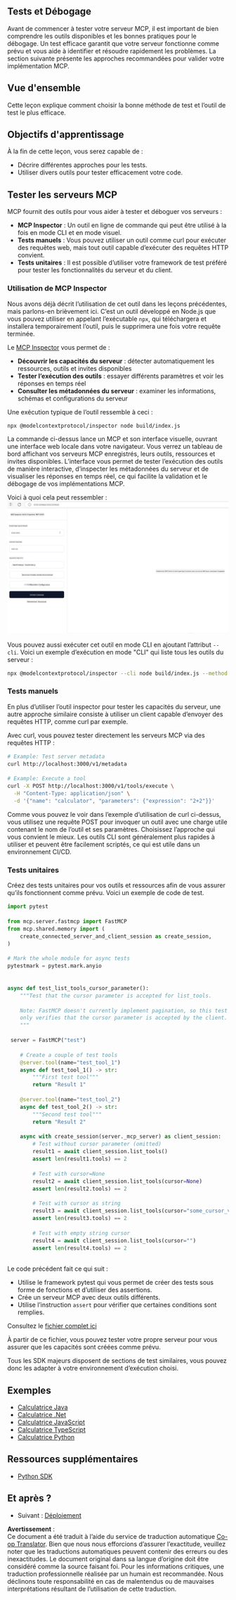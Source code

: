 <!--
CO_OP_TRANSLATOR_METADATA:
{
  "original_hash": "4e34e34e84f013e73c7eaa6d09884756",
  "translation_date": "2025-07-04T15:20:56+00:00",
  "source_file": "03-GettingStarted/08-testing/README.md",
  "language_code": "fr"
}
-->
## Tests et Débogage

Avant de commencer à tester votre serveur MCP, il est important de bien comprendre les outils disponibles et les bonnes pratiques pour le débogage. Un test efficace garantit que votre serveur fonctionne comme prévu et vous aide à identifier et résoudre rapidement les problèmes. La section suivante présente les approches recommandées pour valider votre implémentation MCP.

## Vue d'ensemble

Cette leçon explique comment choisir la bonne méthode de test et l’outil de test le plus efficace.

## Objectifs d'apprentissage

À la fin de cette leçon, vous serez capable de :

- Décrire différentes approches pour les tests.
- Utiliser divers outils pour tester efficacement votre code.

## Tester les serveurs MCP

MCP fournit des outils pour vous aider à tester et déboguer vos serveurs :

- **MCP Inspector** : Un outil en ligne de commande qui peut être utilisé à la fois en mode CLI et en mode visuel.
- **Tests manuels** : Vous pouvez utiliser un outil comme curl pour exécuter des requêtes web, mais tout outil capable d’exécuter des requêtes HTTP convient.
- **Tests unitaires** : Il est possible d’utiliser votre framework de test préféré pour tester les fonctionnalités du serveur et du client.

### Utilisation de MCP Inspector

Nous avons déjà décrit l’utilisation de cet outil dans les leçons précédentes, mais parlons-en brièvement ici. C’est un outil développé en Node.js que vous pouvez utiliser en appelant l’exécutable `npx`, qui téléchargera et installera temporairement l’outil, puis le supprimera une fois votre requête terminée.

Le [MCP Inspector](https://github.com/modelcontextprotocol/inspector) vous permet de :

- **Découvrir les capacités du serveur** : détecter automatiquement les ressources, outils et invites disponibles
- **Tester l’exécution des outils** : essayer différents paramètres et voir les réponses en temps réel
- **Consulter les métadonnées du serveur** : examiner les informations, schémas et configurations du serveur

Une exécution typique de l’outil ressemble à ceci :

```bash
npx @modelcontextprotocol/inspector node build/index.js
```

La commande ci-dessus lance un MCP et son interface visuelle, ouvrant une interface web locale dans votre navigateur. Vous verrez un tableau de bord affichant vos serveurs MCP enregistrés, leurs outils, ressources et invites disponibles. L’interface vous permet de tester l’exécution des outils de manière interactive, d’inspecter les métadonnées du serveur et de visualiser les réponses en temps réel, ce qui facilite la validation et le débogage de vos implémentations MCP.

Voici à quoi cela peut ressembler : ![Inspector](../../../../translated_images/connect.141db0b2bd05f096fb1dd91273771fd8b2469d6507656c3b0c9df4b3c5473929.fr.png)

Vous pouvez aussi exécuter cet outil en mode CLI en ajoutant l’attribut `--cli`. Voici un exemple d’exécution en mode "CLI" qui liste tous les outils du serveur :

```sh
npx @modelcontextprotocol/inspector --cli node build/index.js --method tools/list
```

### Tests manuels

En plus d’utiliser l’outil inspector pour tester les capacités du serveur, une autre approche similaire consiste à utiliser un client capable d’envoyer des requêtes HTTP, comme curl par exemple.

Avec curl, vous pouvez tester directement les serveurs MCP via des requêtes HTTP :

```bash
# Example: Test server metadata
curl http://localhost:3000/v1/metadata

# Example: Execute a tool
curl -X POST http://localhost:3000/v1/tools/execute \
  -H "Content-Type: application/json" \
  -d '{"name": "calculator", "parameters": {"expression": "2+2"}}'
```

Comme vous pouvez le voir dans l’exemple d’utilisation de curl ci-dessus, vous utilisez une requête POST pour invoquer un outil avec une charge utile contenant le nom de l’outil et ses paramètres. Choisissez l’approche qui vous convient le mieux. Les outils CLI sont généralement plus rapides à utiliser et peuvent être facilement scriptés, ce qui est utile dans un environnement CI/CD.

### Tests unitaires

Créez des tests unitaires pour vos outils et ressources afin de vous assurer qu’ils fonctionnent comme prévu. Voici un exemple de code de test.

```python
import pytest

from mcp.server.fastmcp import FastMCP
from mcp.shared.memory import (
    create_connected_server_and_client_session as create_session,
)

# Mark the whole module for async tests
pytestmark = pytest.mark.anyio


async def test_list_tools_cursor_parameter():
    """Test that the cursor parameter is accepted for list_tools.

    Note: FastMCP doesn't currently implement pagination, so this test
    only verifies that the cursor parameter is accepted by the client.
    """

 server = FastMCP("test")

    # Create a couple of test tools
    @server.tool(name="test_tool_1")
    async def test_tool_1() -> str:
        """First test tool"""
        return "Result 1"

    @server.tool(name="test_tool_2")
    async def test_tool_2() -> str:
        """Second test tool"""
        return "Result 2"

    async with create_session(server._mcp_server) as client_session:
        # Test without cursor parameter (omitted)
        result1 = await client_session.list_tools()
        assert len(result1.tools) == 2

        # Test with cursor=None
        result2 = await client_session.list_tools(cursor=None)
        assert len(result2.tools) == 2

        # Test with cursor as string
        result3 = await client_session.list_tools(cursor="some_cursor_value")
        assert len(result3.tools) == 2

        # Test with empty string cursor
        result4 = await client_session.list_tools(cursor="")
        assert len(result4.tools) == 2
    
```

Le code précédent fait ce qui suit :

- Utilise le framework pytest qui vous permet de créer des tests sous forme de fonctions et d’utiliser des assertions.
- Crée un serveur MCP avec deux outils différents.
- Utilise l’instruction `assert` pour vérifier que certaines conditions sont remplies.

Consultez le [fichier complet ici](https://github.com/modelcontextprotocol/python-sdk/blob/main/tests/client/test_list_methods_cursor.py)

À partir de ce fichier, vous pouvez tester votre propre serveur pour vous assurer que les capacités sont créées comme prévu.

Tous les SDK majeurs disposent de sections de test similaires, vous pouvez donc les adapter à votre environnement d’exécution choisi.

## Exemples

- [Calculatrice Java](../samples/java/calculator/README.md)
- [Calculatrice .Net](../../../../03-GettingStarted/samples/csharp)
- [Calculatrice JavaScript](../samples/javascript/README.md)
- [Calculatrice TypeScript](../samples/typescript/README.md)
- [Calculatrice Python](../../../../03-GettingStarted/samples/python)

## Ressources supplémentaires

- [Python SDK](https://github.com/modelcontextprotocol/python-sdk)

## Et après ?

- Suivant : [Déploiement](../09-deployment/README.md)

**Avertissement** :  
Ce document a été traduit à l’aide du service de traduction automatique [Co-op Translator](https://github.com/Azure/co-op-translator). Bien que nous nous efforcions d’assurer l’exactitude, veuillez noter que les traductions automatiques peuvent contenir des erreurs ou des inexactitudes. Le document original dans sa langue d’origine doit être considéré comme la source faisant foi. Pour les informations critiques, une traduction professionnelle réalisée par un humain est recommandée. Nous déclinons toute responsabilité en cas de malentendus ou de mauvaises interprétations résultant de l’utilisation de cette traduction.